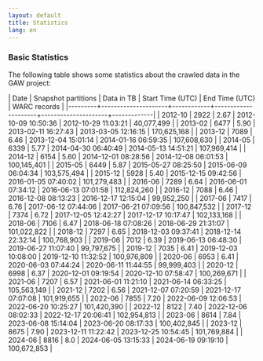 ```yaml
---
layout: default
title: Statistics
lang: en
---
```


### Basic Statistics

The following table shows some statistics about the crawled data in
the GAW project:

|    Date | Snapshot partitions | Data in TB | Start Time (UTC)    | End Time (UTC)      | WARC records |
|---------+---------------------+------------+---------------------+---------------------+-------------|
| 2012-10 |                2922 |       2.67 | 2012-10-09 10:50:36 | 2012-10-29 11:03:21 | 40,077,499  |
| 2013-02 |                6477 |       5.90 | 2013-02-11 16:27:43 | 2013-03-05 12:16:15 | 170,625,168 |
| 2013-12 |                7089 |       6.46 | 2013-12-04 15:01:14 | 2014-01-16 06:59:35 | 107,608,630 |
| 2014-05 |                6339 |       5.77 | 2014-04-30 06:40:49 | 2014-05-13 14:51:21 | 107,969,414 |
| 2014-12 |                6154 |       5.60 | 2014-12-01 08:28:56 | 2014-12-08 06:01:53 | 100,145,401 |
| 2015-05 |                6449 |       5.87 | 2015-05-27 08:25:50 | 2015-06-09 06:04:34 | 103,575,494 |
| 2015-12 |                5928 |       5.40 | 2015-12-15 09:42:56 | 2016-01-05 07:40:02 | 101,279,483 |
| 2016-06 |                7289 |       6.64 | 2016-06-01 07:34:12 | 2016-06-13 07:01:58 | 112,824,260 |
| 2016-12 |                7088 |       6.46 | 2016-12-08 08:13:23 | 2016-12-17 12:15:04 | 99,952,250  |
| 2017-06 |                7417 |       6.76 | 2017-06-12 07:44:06 | 2017-06-21 07:09:56 | 100,847,532 |
| 2017-12 |                7374 |       6.72 | 2017-12-05 12:42:27 | 2017-12-17 10:17:47 | 102,133,168 |
| 2018-06 |                7106 |       6.47 | 2018-06-18 07:08:26 | 2018-06-29 21:31:07 | 101,022,822 |
| 2018-12 |                7297 |       6.65 | 2018-12-03 09:37:41 | 2018-12-14 22:32:14 | 100,768,903 |
| 2019-06 |                7012 |       6.39 | 2019-06-13 06:48:30 | 2019-06-27 11:07:40 | 99,797,675  |
| 2019-12 |                7035 |       6.41 | 2019-12-03 10:08:00 | 2019-12-10 11:32:52 | 100,976,809 |
| 2020-06 |                6953 |       6.41 | 2020-06-03 07:44:24 | 2020-06-11 11:44:55 | 99,999,403  |
| 2020-12 |                6998 |       6.37 | 2020-12-01 09:19:54 | 2020-12-10 07:58:47 | 100,269,671 |
| 2021-06 |                7207 |       6.57 | 2021-06-01 11:21:10 | 2021-06-14 06:33:25 | 105,563,149 |
| 2021-12 |                7202 |       6.56 | 2021-12-07 07:20:59 | 2021-12-17 07:07:08 | 101,919,655 |
| 2022-06 |                7855 |       7.20 | 2022-06-09 12:06:53 | 2022-06-20 10:25:27 | 101,420,390 |
| 2022-12 |                8122 |       7.40 | 2022-12-06 08:02:33 | 2022-12-17 20:06:41 | 102,954,813 |
| 2023-06 |                8614 |       7.84 | 2023-06-08 15:14:04 | 2023-06-20 08:17:33 | 100,402,845 |
| 2023-12 |                8675 |       7.90 | 2023-12-11 11:22:42 | 2023-12-25 10:54:45 | 101,769,884 |
| 2024-06 |                8816 |       8.0 | 2024-06-05 13:15:33 | 2024-06-19 09:19:10 | 100,672,853 |
